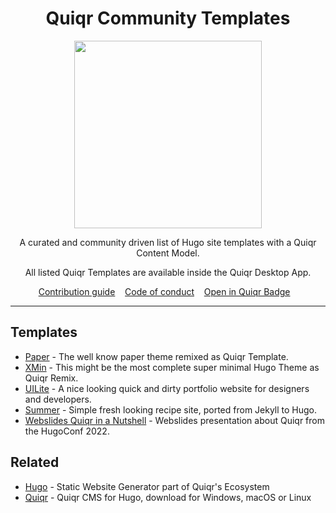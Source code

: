 <h1 align="center">Quiqr Community Templates</h1>

<p align="center">
<img src="https://quiqr.org/quir-community-templates-badge.svg" width="300"/>
</p>

<p align="center">
A curated and community driven list of Hugo site templates with a Quiqr Content
Model.
</p>

<p align="center">
All listed Quiqr Templates are available inside the Quiqr Desktop App.
</p>

<p align="center">
<a href="contributing.md">Contribution guide</a>&nbsp;&nbsp;&nbsp;
<a href="code-of-conduct.md">Code of conduct</a>&nbsp;&nbsp;&nbsp;
<a href="open-in-quiqr-badge.md">Open in Quiqr Badge</a>&nbsp;&nbsp;&nbsp;
</p>

---

## Templates

- [Paper](https://github.com/mipmip/quiqr-paper-themed-template) - The well know paper theme remixed as Quiqr Template.
- [XMin](https://github.com/mipmip/quiqr-xmin-template) - This might be the most complete super minimal Hugo Theme as Quiqr Remix.
- [UILite](https://github.com/mipmip/quiqr-uilite-template) - A nice looking quick and dirty portfolio website for designers and developers.
- [Summer](https://github.com/mipmip/summer-qremix) - Simple fresh looking recipe site, ported from Jekyll to Hugo.
- [Webslides Quiqr in a Nutshell](https://github.com/quiqr/quiqr-hugoconf2022-webslides) - Webslides presentation about Quiqr from the HugoConf 2022.

## Related

- [Hugo](https://gohugo.io/) - Static Website Generator part of Quiqr's Ecosystem
- [Quiqr](https://quiqr.org/) - Quiqr CMS for Hugo, download for Windows, macOS or Linux
